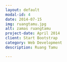 ```yaml
---
layout: default
modal-id: 4
date: 2014-07-15
img: ruangtamu.jpg
alt: zamas ruangtamu
project-date: April 2014
client: Start Bootstrap
category: Web Development
description: Ruang Tamu

---
```

